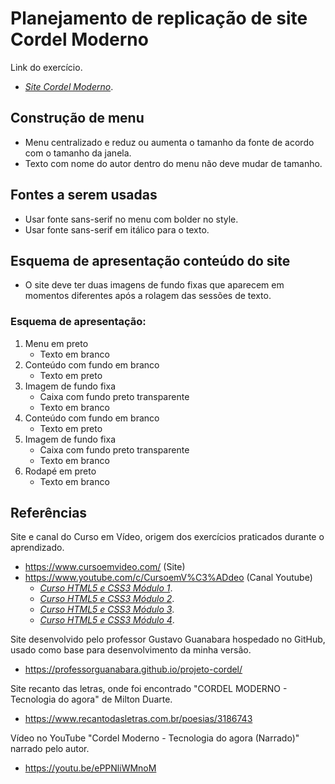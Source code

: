 # Planejamento de replicação de site Cordel Moderno
Link do exercício.
- *[Site Cordel Moderno](https://efranca88.github.io/html-css/exercicios/ex023/index.html)*.

## Construção de menu
- Menu centralizado e reduz ou aumenta o tamanho da fonte de acordo com o tamanho da janela.
- Texto com nome do autor dentro do menu não deve mudar de tamanho.

## Fontes a serem usadas
- Usar fonte sans-serif no menu com bolder no style.
- Usar fonte sans-serif em itálico para o texto.

## Esquema de apresentação conteúdo do site
- O site deve ter duas imagens de fundo fixas que aparecem em momentos diferentes após a rolagem das sessões de texto.

### Esquema de apresentação:
1. Menu em preto
   - Texto em branco
2. Conteúdo com fundo em branco
   - Texto em preto
3. Imagem de fundo fixa
   - Caixa com fundo preto transparente
   - Texto em branco
4. Conteúdo com fundo em branco
   - Texto em preto
5. Imagem de fundo fixa
   - Caixa com fundo preto transparente
   - Texto em branco
6. Rodapé em preto
   - Texto em branco

## Referências
Site e canal do Curso em Vídeo, origem dos exercícios praticados durante o aprendizado.
- <https://www.cursoemvideo.com/> (Site)
- <https://www.youtube.com/c/CursoemV%C3%ADdeo> (Canal Youtube)
  - *[Curso HTML5 e CSS3 Módulo 1](https://www.youtube.com/playlist?list=PLHz_AreHm4dkZ9-atkcmcBaMZdmLHft8n)*.
  - *[Curso HTML5 e CSS3 Módulo 2](https://www.youtube.com/playlist?list=PLHz_AreHm4dlUpEXkY1AyVLQGcpSgVF8s)*.
  - *[Curso HTML5 e CSS3 Módulo 3](https://www.youtube.com/playlist?list=PLHz_AreHm4dmcAviDwiGgHbeEJToxbOpZ)*.
  - *[Curso HTML5 e CSS3 Módulo 4](https://www.youtube.com/playlist?list=PLHz_AreHm4dkcVCk2Bn_fdVQ81Fkrh6WT)*.

Site desenvolvido pelo professor Gustavo Guanabara hospedado no GitHub, usado como base para desenvolvimento da minha versão.
- <https://professorguanabara.github.io/projeto-cordel/>

Site recanto das letras, onde foi encontrado "CORDEL MODERNO - Tecnologia do agora" de Milton Duarte.
- <https://www.recantodasletras.com.br/poesias/3186743>

Vídeo no YouTube "Cordel Moderno - Tecnologia do agora (Narrado)" narrado pelo autor.
- <https://youtu.be/ePPNliWMnoM>
